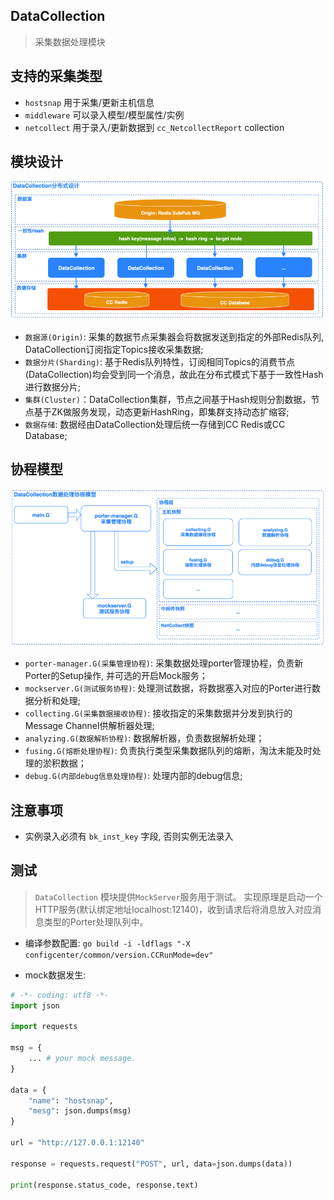 ## DataCollection
> 采集数据处理模块

## 支持的采集类型

* `hostsnap`  用于采集/更新主机信息
* `middleware` 可以录入模型/模型属性/实例
* `netcollect` 用于录入/更新数据到 `cc_NetcollectReport` collection

## 模块设计

![avatar](../../../docs/resource/img/datacollection/dataflow.png)

* `数据源(Origin)`: 采集的数据节点采集器会将数据发送到指定的外部Redis队列, DataCollection订阅指定Topics接收采集数据;
* `数据分片(Sharding)`: 基于Redis队列特性，订阅相同Topics的消费节点(DataCollection)均会受到同一个消息，故此在分布式模式下基于一致性Hash进行数据分片;
* `集群(Cluster)`：DataCollection集群，节点之间基于Hash规则分割数据，节点基于ZK做服务发现，动态更新HashRing，即集群支持动态扩缩容;
* `数据存储`: 数据经由DataCollection处理后统一存储到CC Redis或CC Database;

## 协程模型

![avatar](../../../docs/resource/img/datacollection/gcoroutine.png)

* `porter-manager.G(采集管理协程)`: 采集数据处理porter管理协程，负责新Porter的Setup操作, 并可选的开启Mock服务；
* `mockserver.G(测试服务协程)`: 处理测试数据，将数据塞入对应的Porter进行数据分析和处理;
* `collecting.G(采集数据接收协程)`: 接收指定的采集数据并分发到执行的Message Channel供解析器处理;
* `analyzing.G(数据解析协程)`: 数据解析器，负责数据解析处理；
* `fusing.G(熔断处理协程)`: 负责执行类型采集数据队列的熔断，淘汰未能及时处理的淤积数据；
* `debug.G(内部debug信息处理协程)`: 处理内部的debug信息;

## 注意事项

* 实例录入必须有 `bk_inst_key` 字段, 否则实例无法录入

## 测试
> `DataCollection` 模块提供`MockServer`服务用于测试。
> 实现原理是启动一个HTTP服务(默认绑定地址localhost:12140)，收到请求后将消息放入对应消息类型的Porter处理队列中。

- 编译参数配置: `go build -i -ldflags "-X configcenter/common/version.CCRunMode=dev"`

- mock数据发生:

```python
# -*- coding: utf8 -*-
import json

import requests

msg = {
    ... # your mock message.
}

data = {
    "name": "hostsnap",
    "mesg": json.dumps(msg)
}

url = "http://127.0.0.1:12140"

response = requests.request("POST", url, data=json.dumps(data))

print(response.status_code, response.text)
```
